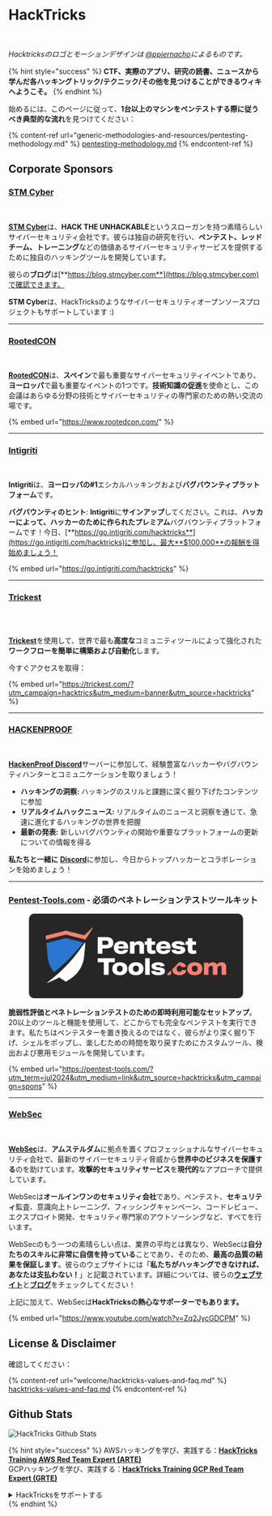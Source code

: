 # HackTricks

<figure><img src=".gitbook/assets/hacktricks.gif" alt=""><figcaption></figcaption></figure>

_Hacktricksのロゴとモーションデザインは_ [_@ppiernacho_](https://www.instagram.com/ppieranacho/)_によるものです。_

{% hint style="success" %}
**CTF、実際のアプリ、研究の読書、ニュースから学んだ各ハッキングトリック/テクニック/その他を見つけることができるウィキへようこそ。**
{% endhint %}

始めるには、このページに従って、**1台以上のマシンをペンテストする際に従うべき典型的な流れ**を見つけてください：

{% content-ref url="generic-methodologies-and-resources/pentesting-methodology.md" %}
[pentesting-methodology.md](generic-methodologies-and-resources/pentesting-methodology.md)
{% endcontent-ref %}

## Corporate Sponsors

### [STM Cyber](https://www.stmcyber.com)

<figure><img src=".gitbook/assets/stm (1).png" alt=""><figcaption></figcaption></figure>

[**STM Cyber**](https://www.stmcyber.com)は、**HACK THE UNHACKABLE**というスローガンを持つ素晴らしいサイバーセキュリティ会社です。彼らは独自の研究を行い、**ペンテスト、レッドチーム、トレーニング**などの価値あるサイバーセキュリティサービスを提供するために独自のハッキングツールを開発しています。

彼らの**ブログ**は[**https://blog.stmcyber.com**](https://blog.stmcyber.com)で確認できます。

**STM Cyber**は、HackTricksのようなサイバーセキュリティオープンソースプロジェクトもサポートしています :)

***

### [RootedCON](https://www.rootedcon.com/)

<figure><img src=".gitbook/assets/image (45).png" alt=""><figcaption></figcaption></figure>

[**RootedCON**](https://www.rootedcon.com)は、**スペイン**で最も重要なサイバーセキュリティイベントであり、**ヨーロッパ**で最も重要なイベントの1つです。**技術知識の促進**を使命とし、この会議はあらゆる分野の技術とサイバーセキュリティの専門家のための熱い交流の場です。

{% embed url="https://www.rootedcon.com/" %}

***

### [Intigriti](https://www.intigriti.com)

<figure><img src=".gitbook/assets/image (47).png" alt=""><figcaption></figcaption></figure>

**Intigriti**は、**ヨーロッパの#1**エシカルハッキングおよび**バグバウンティプラットフォーム**です。

**バグバウンティのヒント**: **Intigriti**に**サインアップ**してください。これは、**ハッカーによって、ハッカーのために作られたプレミアム**バグバウンティプラットフォームです！今日、[**https://go.intigriti.com/hacktricks**](https://go.intigriti.com/hacktricks)に参加し、最大**$100,000**の報酬を得始めましょう！

{% embed url="https://go.intigriti.com/hacktricks" %}

***

### [Trickest](https://trickest.com/?utm\_campaign=hacktrics\&utm\_medium=banner\&utm\_source=hacktricks)

<figure><img src=".gitbook/assets/image (48).png" alt=""><figcaption></figcaption></figure>

\
[**Trickest**](https://trickest.com/?utm\_campaign=hacktrics\&utm\_medium=banner\&utm\_source=hacktricks)を使用して、世界で最も**高度な**コミュニティツールによって強化された**ワークフローを簡単に構築および自動化**します。

今すぐアクセスを取得：

{% embed url="https://trickest.com/?utm_campaign=hacktrics&utm_medium=banner&utm_source=hacktricks" %}

***

### [HACKENPROOF](https://bit.ly/3xrrDrL)

<figure><img src=".gitbook/assets/image (50).png" alt=""><figcaption></figcaption></figure>

[**HackenProof Discord**](https://discord.com/invite/N3FrSbmwdy)サーバーに参加して、経験豊富なハッカーやバグバウンティハンターとコミュニケーションを取りましょう！

* **ハッキングの洞察:** ハッキングのスリルと課題に深く掘り下げたコンテンツに参加
* **リアルタイムハックニュース:** リアルタイムのニュースと洞察を通じて、急速に進化するハッキングの世界を把握
* **最新の発表:** 新しいバグバウンティの開始や重要なプラットフォームの更新についての情報を得る

**私たちと一緒に** [**Discord**](https://discord.com/invite/N3FrSbmwdy)に参加し、今日からトップハッカーとコラボレーションを始めましょう！

***

### [Pentest-Tools.com](https://pentest-tools.com/?utm_term=jul2024&utm_medium=link&utm_source=hacktricks&utm_campaign=spons) - 必須のペネトレーションテストツールキット

<figure><img src="/.gitbook/assets/pentest-tools.svg" alt=""><figcaption></figcaption></figure>

**脆弱性評価とペネトレーションテストのための即時利用可能なセットアップ**。20以上のツールと機能を使用して、どこからでも完全なペンテストを実行できます。私たちはペンテスターを置き換えるのではなく、彼らがより深く掘り下げ、シェルをポップし、楽しむための時間を取り戻すためにカスタムツール、検出および悪用モジュールを開発しています。

{% embed url="https://pentest-tools.com/?utm_term=jul2024&utm_medium=link&utm_source=hacktricks&utm_campaign=spons" %}

***

### [WebSec](https://websec.nl/)

<figure><img src=".gitbook/assets/websec (1).svg" alt=""><figcaption></figcaption></figure>

[**WebSec**](https://websec.nl)は、**アムステルダム**に拠点を置くプロフェッショナルなサイバーセキュリティ会社で、最新のサイバーセキュリティ脅威から**世界中のビジネスを保護する**のを助けています。**攻撃的セキュリティサービス**を**現代的**なアプローチで提供しています。

WebSecは**オールインワンのセキュリティ会社**であり、ペンテスト、**セキュリティ**監査、意識向上トレーニング、フィッシングキャンペーン、コードレビュー、エクスプロイト開発、セキュリティ専門家のアウトソーシングなど、すべてを行います。

WebSecのもう一つの素晴らしい点は、業界の平均とは異なり、WebSecは**自分たちのスキルに非常に自信を持っている**ことであり、そのため、**最高の品質の結果を保証します**。彼らのウェブサイトには「**私たちがハッキングできなければ、あなたは支払わない！**」と記載されています。詳細については、彼らの[**ウェブサイト**](https://websec.nl/en/)と[**ブログ**](https://websec.nl/blog/)をチェックしてください！

上記に加えて、WebSecは**HackTricksの熱心なサポーターでもあります。**

{% embed url="https://www.youtube.com/watch?v=Zq2JycGDCPM" %}


## License & Disclaimer

確認してください：

{% content-ref url="welcome/hacktricks-values-and-faq.md" %}
[hacktricks-values-and-faq.md](welcome/hacktricks-values-and-faq.md)
{% endcontent-ref %}

## Github Stats

![HackTricks Github Stats](https://repobeats.axiom.co/api/embed/68f8746802bcf1c8462e889e6e9302d4384f164b.svg "Repobeats analytics image")


{% hint style="success" %}
AWSハッキングを学び、実践する：<img src="/.gitbook/assets/arte.png" alt="" data-size="line">[**HackTricks Training AWS Red Team Expert (ARTE)**](https://training.hacktricks.xyz/courses/arte)<img src="/.gitbook/assets/arte.png" alt="" data-size="line">\
GCPハッキングを学び、実践する：<img src="/.gitbook/assets/grte.png" alt="" data-size="line">[**HackTricks Training GCP Red Team Expert (GRTE)**<img src="/.gitbook/assets/grte.png" alt="" data-size="line">](https://training.hacktricks.xyz/courses/grte)

<details>

<summary>HackTricksをサポートする</summary>

* [**サブスクリプションプラン**](https://github.com/sponsors/carlospolop)を確認してください！
* **💬 [**Discordグループ**](https://discord.gg/hRep4RUj7f)または[**テレグラムグループ**](https://t.me/peass)に参加するか、**Twitter** 🐦 [**@hacktricks\_live**](https://twitter.com/hacktricks\_live)**をフォローしてください。**
* **ハッキングトリックを共有するには、[**HackTricks**](https://github.com/carlospolop/hacktricks)および[**HackTricks Cloud**](https://github.com/carlospolop/hacktricks-cloud)のGitHubリポジトリにPRを提出してください。**

</details>
{% endhint %}
